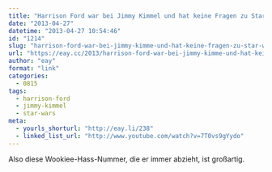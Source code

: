 ```yaml
---
title: "Harrison Ford war bei Jimmy Kimmel und hat keine Fragen zu Star Wars beantwortet"
date: "2013-04-27"
datetime: "2013-04-27 10:54:46"
id: "1214"
slug: "harrison-ford-war-bei-jimmy-kimme-und-hat-keine-fragen-zu-star-wars-beantwortet"
url: "https://eay.cc/2013/harrison-ford-war-bei-jimmy-kimme-und-hat-keine-fragen-zu-star-wars-beantwortet/"
author: "eay"
format: "link"
categories:
  - 0815
tags:
  - harrison-ford
  - jimmy-kimmel
  - star-wars
meta:
  - yourls_shorturl: "http://eay.li/238"
  - linked_list_url: "http://www.youtube.com/watch?v=7T0vs9gYydo"
---
```


Also diese Wookiee-Hass-Nummer, die er immer abzieht, ist großartig.
